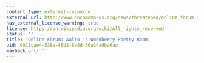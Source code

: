 ```yaml
---
content_type: external-resource
external_url: http://www.docomomo-us.org/news/threatened/online_forum_aaltos_woodberry_poetry_room
has_external_license_warning: true
license: https://en.wikipedia.org/wiki/All_rights_reserved
status: ''
title: 'Online Forum: Aalto''s Woodberry Poetry Room'
uid: 0811cae4-538e-46d2-8e8d-36a24adba6ad
wayback_url: ''
---
```

